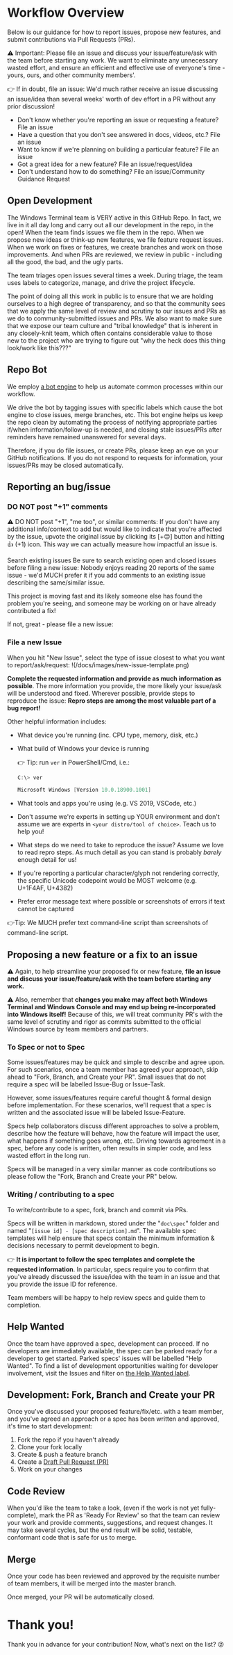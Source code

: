 # Workflow Overview

Below is our guidance for how to report issues, propose new features, and submit contributions via Pull Requests (PRs).

⚠ Important: Please file an issue and discuss your issue/feature/ask with the team before starting any work. We want to eliminate any unnecessary wasted effort, and ensure an efficient and effective use of everyone's time - yours, ours, and other community members'.

👉 If in doubt, file an issue:
We'd much rather receive an issue discussing an issue/idea than several weeks' worth of dev effort in a PR without any prior discussion!

* Don't know whether you're reporting an issue or requesting a feature? File an issue
* Have a question that you don't see answered in docs, videos, etc.? File an issue
* Want to know if we're planning on building a particular feature? File an issue
* Got a great idea for a new feature? File an issue/request/idea
* Don't understand how to do something? File an issue/Community Guidance Request

## Open Development

The Windows Terminal team is VERY active in this GitHub Repo. In fact, we live in it all day long and carry out all our development in the repo, in the open! When the team finds issues we file them in the repo. When we propose new ideas or think-up new features, we file feature request issues. When we work on fixes or features, we create branches and work on those improvements. And when PRs are reviewed, we review in public - including all the good, the bad, and the ugly parts.

The team triages open issues several times a week. During triage, the team uses labels to categorize, manage, and drive the project lifecycle. 

The point of doing all this work in public is to ensure that we are holding ourselves to a high degree of transparency, and so that the community sees that we apply the same level of review and scrutiny to our issues and PRs as we do to community-submitted issues and PRs. We also want to make sure that we expose our team culture and "tribal knowledge" that is inherent in any closely-knit team, which often contains considerable value to those new to the project who are trying to figure out "why the heck does this thing look/work like this???"

## Repo Bot

We employ [a bot engine](https://github.com/microsoft/terminal/blob/master/doc/bot.md) to help us automate common processes within our workflow.

We drive the bot by tagging issues with specific labels which cause the bot engine to close issues, merge branches, etc. This bot engine helps us keep the repo clean by automating the process of notifying appropriate parties if/when information/follow-up is needed, and closing stale issues/PRs after reminders have remained unanswered for several days.

Therefore, if you do file issues, or create PRs, please keep an eye on your GitHub notifications. If you do not respond to requests for information, your issues/PRs may be closed automatically.

## Reporting an bug/issue

### DO NOT post "+1" comments

⚠ DO NOT post "+1", "me too", or similar comments: If you don't have any additional info/context to add but would like to indicate that you're affected by the issue, upvote the original issue by clicking its [+😊] button and hitting 👍 (+1) icon. This way we can actually measure how impactful an issue is.

Search existing issues
Be sure to search existing open and closed issues before filing a new issue: Nobody enjoys reading 20 reports of the same issue - we'd MUCH prefer it if you add comments to an existing issue describing the same/similar issue.

This project is moving fast and its likely someone else has found the problem you're seeing, and someone may be working on or have already contributed a fix!

If not, great - please file a new issue:

### File a new Issue

When you hit "New Issue", select the type of issue closest to what you want to report/ask/request:
!(/docs/images/new-issue-template.png)

**Complete the requested information and provide as much information as possible**. The more information you provide, the more likely your issue/ask will be understood and fixed. Wherever possible, provide steps to reproduce the issue: **Repro steps are among the most valuable part of a bug report!**

Other helpful information includes:

* What device you're running (inc. CPU type, memory, disk, etc.)
* What build of Windows your device is running
  
  👉 Tip: run `ver` in PowerShell/Cmd, i.e.:

    ```powershell
    C:\> ver

    Microsoft Windows [Version 10.0.18900.1001]
    ```

* What tools and apps you're using (e.g. VS 2019, VSCode, etc.)
* Don't assume we're experts in setting up YOUR environment and don't assume we are experts in `<your distro/tool of choice>`. Teach us to help you!
* What steps do we need to take to reproduce the issue? Assume we love to read repro steps. As much detail as you can stand is probably _barely_ enough detail for us!
* If you're reporting a particular character/glyph not rendering correctly, the specific Unicode codepoint would be MOST welcome (e.g. U+1F4AF, U+4382)
* Prefer error message text where possible or screenshots of errors if text cannot be captured

👉Tip: We MUCH prefer text command-line script than screenshots of command-line script.

## Proposing a new feature or a fix to an issue

⚠ Again, to help streamline your proposed fix or new feature, **file an issue and discuss your issue/feature/ask with the team before starting any work.**

⚠ Also, remember that **changes you make may affect both Windows Terminal and Windows Console and may end up being re-incorporated into Windows itself!** Because of this, we will treat community PR's with the same level of scrutiny and rigor as commits submitted to the official Windows source by team members and partners.

### To Spec or not to Spec

Some issues/features may be quick and simple to describe and agree upon. For such scenarios, once a team member has agreed your approach, skip ahead to "Fork, Branch, and Create your PR". Small issues that do not require a spec will be labelled Issue-Bug or Issue-Task.

However, some issues/features require careful thought & formal design before implementation. For these scenarios, we'll request that a spec is written and the associated issue will be labeled Issue-Feature.

Specs help collaborators discuss different approaches to solve a problem, describe how the feature will behave, how the feature will impact the user, what happens if something goes wrong, etc. Driving towards agreement in a spec, before any code is written, often results in simpler code, and less wasted effort in the long run.

Specs will be managed in a very similar manner as code contributions so please follow the "Fork, Branch and Create your PR" below.

### Writing / contributing to a spec

To write/contribute to a spec, fork, branch and commit via PRs.

Specs will be written in markdown, stored under the "`doc\spec`" folder and named "`[issue id] - [spec description].md`". The available spec templates will help ensure that specs contain the minimum information & decisions necessary to permit development to begin.

👉 **It is important to follow the spec templates and complete the requested information**. In particular, specs require you to confirm that you've already discussed the issue/idea with the team in an issue and that you provide the issue ID for reference.

Team members will be happy to help review specs and guide them to completion.

## Help Wanted

Once the team have approved a spec, development can proceed. If no developers are immediately available, the spec can be parked ready for a developer to get started. Parked specs' issues will be labelled "Help Wanted". To find a list of development opportunities waiting for developer involvement, visit the Issues and filter on [the Help Wanted label](https://github.com/microsoft/terminal/labels/Help-Wanted).

## Development: Fork, Branch and Create your PR

Once you've discussed your proposed feature/fix/etc. with a team member, and you've agreed an approach or a spec has been written and approved, it's time to start development:

1. Fork the repo if you haven't already
1. Clone your fork locally
1. Create & push a feature branch
1. Create a [Draft Pull Request (PR)](https://github.blog/2019-02-14-introducing-draft-pull-requests/)
1. Work on your changes

## Code Review

When you'd like the team to take a look, (even if the work is not yet fully-complete), mark the PR as 'Ready For Review' so that the team can review your work and provide comments, suggestions, and request changes. It may take several cycles, but the end result will be solid, testable, conformant code that is safe for us to merge.

## Merge

Once your code has been reviewed and approved by the requisite number of team members, it will be merged into the master branch.

Once merged, your PR will be automatically closed.

# Thank you!

Thank you in advance for your contribution! Now, what's next on the list? 😜
